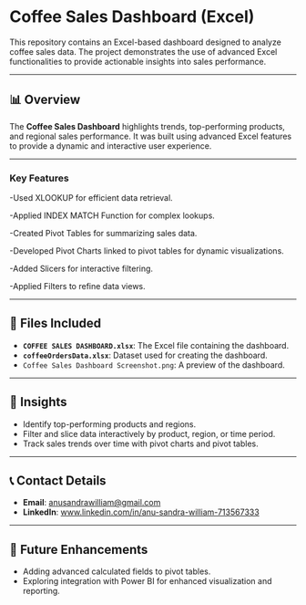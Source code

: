 # Coffee Sales Dashboard (Excel)
This repository contains an Excel-based dashboard designed to analyze coffee sales data. The project demonstrates the use of advanced Excel functionalities to provide actionable insights into sales performance.

---

## 📊 Overview
The **Coffee Sales Dashboard** highlights trends, top-performing products, and regional sales performance. It was built using advanced Excel features to provide a dynamic and interactive user experience.

---

### **Key Features**
-Used XLOOKUP for efficient data retrieval.

-Applied INDEX MATCH Function for complex lookups.

-Created Pivot Tables for summarizing sales data.

-Developed Pivot Charts linked to pivot tables for dynamic visualizations.

-Added Slicers for interactive filtering.

-Applied Filters to refine data views.

---

## 📂 Files Included
- **`COFFEE SALES DASHBOARD.xlsx`**: The Excel file containing the dashboard.
- **`coffeeOrdersData.xlsx`**: Dataset used for creating the dashboard.
- `Coffee Sales Dashboard Screenshot.png`: A preview of the dashboard.

---

## 🌟 Insights
- Identify top-performing products and regions.
- Filter and slice data interactively by product, region, or time period.
- Track sales trends over time with pivot charts and pivot tables.
---

## 📞 Contact Details
- **Email**: anusandrawilliam@gmail.com  
- **LinkedIn**: www.linkedin.com/in/anu-sandra-william-713567333

---

## 🚀 Future Enhancements
- Adding advanced calculated fields to pivot tables.
- Exploring integration with Power BI for enhanced visualization and reporting.
